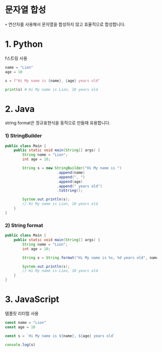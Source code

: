 # 문자열 합성

`+` 연산자를 사용해서 문자열을 합성하지 않고 효율적으로 합성합니다.

# 1. Python
f스트링 사용
```py
name = "Lion"
age = 10

s = f"Hi My name is {name}, {age} years old"

print(s) # Hi My name is Lion, 10 years old
```

# 2. Java
string format은 정규표현식을 동적으로 만들때 유용합니다.

### 1) StringBuilder
```java
public class Main {
    public static void main(String[] args) {
        String name = "Lion";
        int age = 10;

        String s = new StringBuilder("Hi My name is ")
                        .append(name)
                        .append(", ")
                        .append(age)
                        .append(" years old")
                        .toString();

        System.out.println(s);
        // Hi My name is Lion, 10 years old
    }
}
```

### 2) String format
```java
public class Main {
    public static void main(String[] args) {
        String name = "Lion";
        int age = 10;

        String s = String.format("Hi My name is %s, %d years old", name, age);

        System.out.println(s); 
        // Hi My name is Lion, 10 years old
    }
}
```

# 3. JavaScript
템플릿 리터럴 사용
```js
const name = "Lion"
const age = 10

const s = `Hi My name is ${name}, ${age} years old`

console.log(s)
```